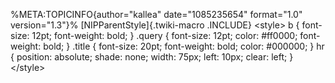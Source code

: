 %META:TOPICINFO{author=\"kallea\" date=\"1085235654\" format=\"1.0\"
version=\"1.3\"}% [NIPParentStyle]{.twiki-macro .INCLUDE} \<style\> b {
font-size: 12pt; font-weight: bold; } .query { font-size: 12pt; color:
\#ff0000; font-weight: bold; } .title { font-size: 20pt; font-weight:
bold; color: \#000000; } hr { position: absolute; shade: none; width:
75px; left: 10px; clear: left; } \</style\>
